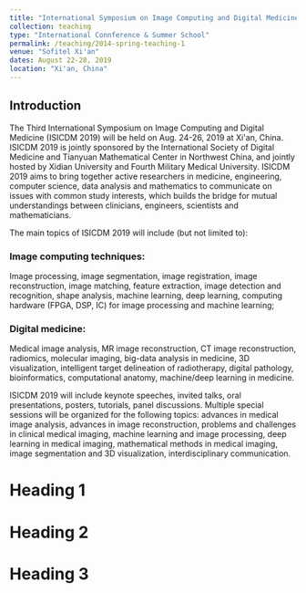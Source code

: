 ```yaml
---
title: "International Symposium on Image Computing and Digital Medicine 2019"
collection: teaching
type: "International Connference & Summer School"
permalink: /teaching/2014-spring-teaching-1
venue: "Sofitel Xi'an"
dates: August 22-28, 2019
location: "Xi'an, China"
---
```


## Introduction

The Third International Symposium on Image Computing and Digital Medicine (ISICDM 2019) will be held on Aug. 24-26, 2019 at Xi'an, China. ISICDM 2019 is jointly sponsored by the International Society of Digital Medicine and Tianyuan Mathematical Center in Northwest China, and jointly hosted by Xidian University and Fourth Military Medical University. ISICDM 2019 aims to bring together active researchers in medicine, engineering, computer science, data analysis and mathematics to communicate on issues with common study interests, which builds the bridge for mutual understandings between clinicians, engineers, scientists and mathematicians.

The main topics of ISICDM 2019 will include (but not limited to):

### Image computing techniques:
Image processing, image segmentation, image registration, image reconstruction, image matching, feature extraction, image detection and recognition, shape analysis, machine learning, deep learning, computing hardware (FPGA, DSP, IC) for image processing and machine learning;

### Digital medicine: 
Medical image analysis, MR image reconstruction, CT image reconstruction, radiomics, molecular imaging, big-data analysis in medicine, 3D visualization, intelligent target delineation of radiotherapy, digital pathology, bioinformatics, computational anatomy, machine/deep learning in medicine.

ISICDM 2019 will include keynote speeches, invited talks, oral presentations, posters, tutorials, panel discussions. Multiple special sessions will be organized for the following topics: advances in medical image analysis, advances in image reconstruction, problems and challenges in clinical medical imaging, machine learning and image processing, deep learning in medical imaging, mathematical methods in medical imaging, image segmentation and 3D visualization, interdisciplinary communication.

Heading 1
======

Heading 2
======

Heading 3
======
